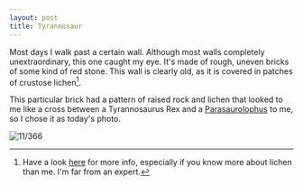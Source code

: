 ```yaml
---
layout: post
title: Tyrannosaur
---
```

Most days I walk past a certain wall. Although most walls completely unextraordinary, this one caught my eye. It's made of rough, uneven bricks of some kind of red stone. This wall is clearly old, as it is covered in patches of crustose lichen[^fn-lichen].

This particular brick had a pattern of raised rock and lichen that looked to me like a cross between a Tyrannosaurus Rex and a [Parasaurolophus](https://en.m.wikipedia.org/wiki/Parasaurolophus) to me, so I chose it as today's photo.
<!--break-->
![11/366](https://images.typed.com/84e23cf3-beaa-43f2-aac6-325aa67ec9e1/image.jpeg)

[^fn-lichen]: Have a look [here](https://en.m.wikipedia.org/wiki/Crustose_lichen) for more info, especially if you know more about lichen than me. I'm far from an expert.